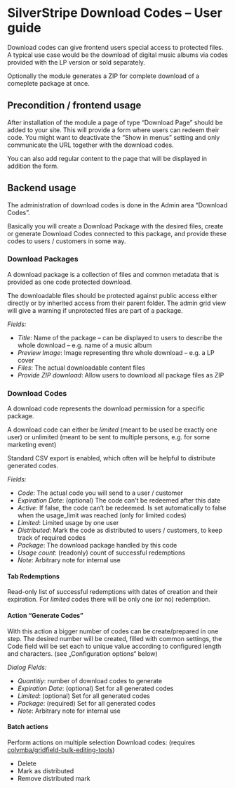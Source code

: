 # SilverStripe Download Codes – User guide

Download codes can give frontend users special access to protected files. A typical use case would be the download of digital music albums via codes provided with the LP version or sold separately.

Optionally the module generates a ZIP for complete download of a comeplete package at once.


## Precondition / frontend usage

After installation of the module a page of type “Download Page” should be added to your site. This will provide a form where users can redeem their code. You might want to deactivate the “Show in menus” setting and only communicate the URL together with the download codes.

You can also add regular content to the page that will be displayed in addition the form.


## Backend usage

The administration of download codes is done in the Admin area “Download Codes”.

Basically you will create a Download Package with the desired files, create or generate Download Codes connected to this package, and provide these codes to users / customers in some way.


### Download Packages

A download package is a collection of files and common metadata that is provided as one code protected download.

The downloadable files should be protected against public access either directly or by inherited access from their parent folder. The admin grid view will give a warning if unprotected files are part of a package.

*Fields:*

- _Title_: Name of the package – can be displayed to users to describe the whole download – e.g. name of a music album
- _Preview Image_: Image representing thre whole download – e.g. a LP cover
- _Files_: The actual downloadable content files
- _Provide ZIP download_: Allow users to download all package files as ZIP

### Download Codes

A download code represents the download permission for a specific package.

A download code can either be _limited_ (meant to be used be exactly one user) or unlimited (meant to be sent to multiple persons, e.g. for some marketing event)

Standard CSV export is enabled, which often will be helpful to distribute generated codes.

*Fields:*

- _Code_: The actual code you will send to a user / customer
- _Expiration Date_: (optional) The code can’t be redeemed after this date
- _Active_: If false, the code can’t be redeemed. Is set automatically to false when the usage_limit was reached (only for limited codes)
- _Limited_: Limited usage by one user
- _Distributed_: Mark the code as distributed to users / customers, to keep track of required codes
- _Package_: The download package handled by this code
- _Usage count_: (readonly) count of successful redemptions
- _Note_: Arbitrary note for internal use

#### Tab Redemptions

Read-only list of successful redemptions with dates of creation and their expiration. For _limited_ codes there will be only one (or no) redemption.

#### Action “Generate Codes”

With this action a bigger number of codes can be create/prepared in one step. The desired number will be created, filled with common settings, the Code field will be set each to unique value according to configured length and characters. (see „Configuration options“ below)

*Dialog Fields:*

- _Quantitiy_: number of download codes to generate
- _Expiration Date_: (optional) Set for all generated codes
- _Limited_: (optional) Set for all generated codes
- _Package_: (required) Set for all generated codes
- _Note_: Arbitrary note for internal use

#### Batch actions

Perform actions on multiple selection Download codes: (requires [colymba/gridfield-bulk-editing-tools](https://packagist.org/packages/colymba/gridfield-bulk-editing-tools))

- Delete
- Mark as distributed
- Remove distributed mark
